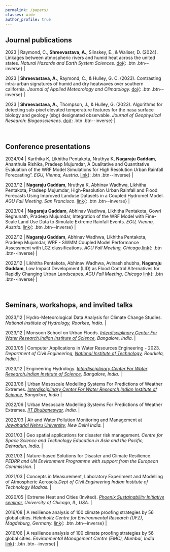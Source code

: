```yaml
---
permalink: /papers/
classes: wide
author_profile: true
---
```


<!--
[Default Button Text](#link){: .btn}
[Grey Button Text](#link){: .btn .btn--primary}
[Green Button Text](#link){: .btn .btn--success}
[Orange Button Text](#link){: .btn .btn--warning}
[Red Button Text](#link){: .btn .btn--danger}
[Blue Button Text](#link){: .btn .btn--info}
[Inverse Button](#link){: .btn .btn--inverse}
[Light Outline Button](#link){: .btn .btn--inverse}
%[preprint](https://eartharxiv.org/gxj9m/){: .btn .btn--inverse}
-->

## Journal publications

2023 | Raymond, C., **Shreevastava, A.**, Slinskey, E., & Waliser, D. (2024). Linkages between atmospheric rivers and humid heat across the united states. *Natural Hazards and Earth System Sciences*. [doi](https://doi.org/10.5194/nhess-24-791-2024){: .btn .btn--inverse} |

2023 | **Shreevastava, A.**, Raymond, C., & Hulley, G. C. (2023). Contrasting intra-urban signatures of humid and dry heatwaves over southern california. *Journal of Applied Meteorology and Climatology.*  [doi](https://doi.org/10.1175/JAMC-D-22-0149.1){: .btn .btn--inverse} |

2023 | **Shreevastava, A.**, Thompson, J., & Hulley, G. (2023). Algorithms for detecting sub-pixel elevated temperature features for the nasa surface biology and geology (sbg) designated observable. *Journal of Geophysical Research: Biogeosciences*. [doi](https://doi.org/10.1029/2022JG007370){: .btn .btn--inverse} |

<br>

## Conference presentations


2024/04 | Karthika K, Likhitha Pentakota, Nruthya K, **Nagaraju Gaddam**, Ananthula Rishika, Pradeep Mujumdar, A Qualitative and Quantitative Evaluation of the WRF Model Simulations for High Resolution Urban Rainfall Forecasting”. *EGU, Vienna, Austria*. [link](https://meetingorganizer.copernicus.org/EGU24/EGU24-14385.html){: .btn .btn--inverse} |

2023/12 | **Nagaraju Gaddam**, Nruthya K, Abhinav Wadhwa, Likhitha Pentakota, Pradeep Mujumdar, High-Resolution Urban Rainfall and Flood Forecasts Using Improved Landuse Datasets in a Coupled Hydromet Model. *AGU Fall Meeting, San Francisco*. [link](https://ui.adsabs.harvard.edu/abs/2023AGUFM.H23S1833G/abstract){: .btn .btn--inverse} |

2023/04 | **Nagaraju Gaddam**, Abhinav Wadhwa, Likhitha Pentakota, Gowri Reghunath, Pradeep Mujumdar, Integration of the WRF Model with Fine-Scale Land Use Data to Simulate Extreme Rainfall Events. *EGU, Vienna, Austria.* [link](https://ui.adsabs.harvard.edu/abs/2023EGUGA..25.3183G/abstract){: .btn .btn--inverse} |

2022/12 | **Nagaraju Gaddam**, Abhinav Wadhwa, Likhitha Pentakota, Pradeep Mujumdar, WRF - SWMM Coupled Model Performance Assessment with LCZ classifications. *AGU Fall Meeting, Chicago*.[link](https://ui.adsabs.harvard.edu/abs/2022AGUFM.A55P1334G/abstract){: .btn .btn--inverse} |

2022/12 | Likhitha Pentakota, Abhinav Wadhwa, Avinash shubha, **Nagaraju Gaddam**, Low Impact Development (LID) as Flood Control Alternatives for Rapidly Changing Urban Landscapes. *AGU Fall Meeting, Chicago* [link](https://ui.adsabs.harvard.edu/abs/2022AGUFM.H13C..06P/abstract){: .btn .btn--inverse} |

<br>

## Seminars, workshops, and invited talks

2023/12 | Hydro-Meteorological Data Analysis for Climate Change Studies. *National Institute of Hydrology, Roorkee, India*. |

2023/12 | Monsoon School on Urban Floods. *[Interdisciplinary Center For Water Research](https://icwar.iisc.ac.in/),[Indian Institute of Science](https://iisc.ac.in/), Bangalore, India*. |

2023/05 | Computer Applications in Water Resources Engineering - 2023. *Department of Civil Engineering, [National Institute of Technology](https://www.nitrkl.ac.in/), Rourkela, India*. |

2023/12 | Engineering Hydrology. *[Interdisciplinary Center For Water Research](https://icwar.iisc.ac.in/),[Indian Institute of Science](https://iisc.ac.in/), Bangalore, India*. |

2023/06 | Urban Mesoscale Modelling Systems For Predictions of Weather Extremes. *[Interdisciplinary Center For Water Research](https://icwar.iisc.ac.in/),[Indian Institute of Science](https://iisc.ac.in/), Bangalore, India* |

2022/06 | Urban Mesoscale Modelling Systems For Predictions of Weather Extremes. *[IIT Bhubaneswar](https://old.iitbbs.ac.in/earth-ocean-home.php?code=oc), India.* |

2022/03 | Air and Water Pollution Monitoring and Management at *[Jawaharlal Nehru University](https://jnuenvis.nic.in//JNUENVISGSDP/index.html), New Delhi India.* |

2021/03 | Geo spatial applications for disaster risk management. *Centre for Space Science and Technology Education in Asia and the Pacific, Dehradun, India.* |

2021/03 | Nature-based Solutions for Disaster and Climate Resilience. *PEDRR and UN Environment Programme with support from the European Commission*. |
 
2021/03 | Concepts in Measurement, Laboratory Experiment and Modelling
of Atmospheric Aerosols.*Dept of Civil Engineering Indian Institute of Technology Madras.* |


2020/05 | Extreme Heat and Cities (Invited). *[Phoenix Sustainability Initiative seminar](https://eco.uchicago.edu/2021/04/14/calendar-of-events-phoenix-sustainability-initiative/), University of Chicago, IL, USA.* |


2016/08 | A resilience analysis of 100 climate proofing strategies by 56 global cities. *Helmholtz Centre for Environmental Research (UFZ), Magdeburg, Germany.* [link](https://www.ufz.de/cawr/index.php?en=43129){: .btn .btn--inverse} |

2016/06 | A resilience analysis of 100 climate proofing strategies by 56 global cities. *Environmental Management Centre (EMC), Mumbai, India* [link](https://www.emcentre.com/){: .btn .btn--inverse} |

<!--
2016/06 | Using SAGA GIS to classify urban land use and land cover into Local Climate Zone maps. *Indian Institute of Technology (IIT), Mumbai, India* |
-->
